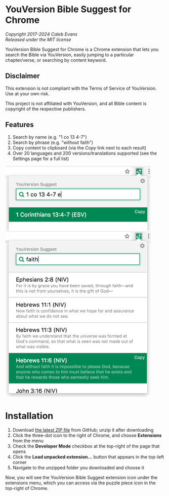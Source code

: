 # YouVersion Bible Suggest for Chrome

_Copyright 2017-2024 Caleb Evans_  
_Released under the MIT license_

YouVersion Bible Suggest for Chrome is a Chrome extension that lets you search
the Bible via YouVersion, easily jumping to a particular chapter/verse, or
searching by content keyword.

## Disclaimer

This extension is not compliant with the Terms of Service of YouVersion. Use at
your own risk.

This project is not affiliated with YouVersion, and all Bible content is
copyright of the respective publishers.

## Features

1. Search by name (e.g. "1 co 13 4-7")
2. Search by phrase (e.g. "without faith")
3. Copy content to clipboard (via the _Copy_ link next to each result)
4. Over 20 languages and 200 versions/translations supported
   (see the Settings page for a full list)

<img src="screenshot-search-by-name.png" alt="Searching by name" width="460" />
<img src="screenshot-search-by-phrase.png" alt="Searching by phrase" width="460" />

# Installation

1. Download [the latest ZIP file][zip] from GitHub; unzip it after downloading
2. Click the three-dot icon to the right of Chrome, and choose **Extensions** from the menu
3. Check the **Developer Mode** checkbox at the top-right of the page that opens
4. Click the **Load unpacked extension...** button that appears in the top-left corner
5. Navigate to the unzipped folder you downloaded and choose it

Now, you will see the YouVersion Bible Suggest extension icon under the
extensions menu, which you can access via the puzzle piece icon in the top-right
of Chrome.

[zip]: https://github.com/caleb531/youversion-suggest-chrome/releases/download/v2.0.0-beta.2/youversion-bible-suggest.zip
